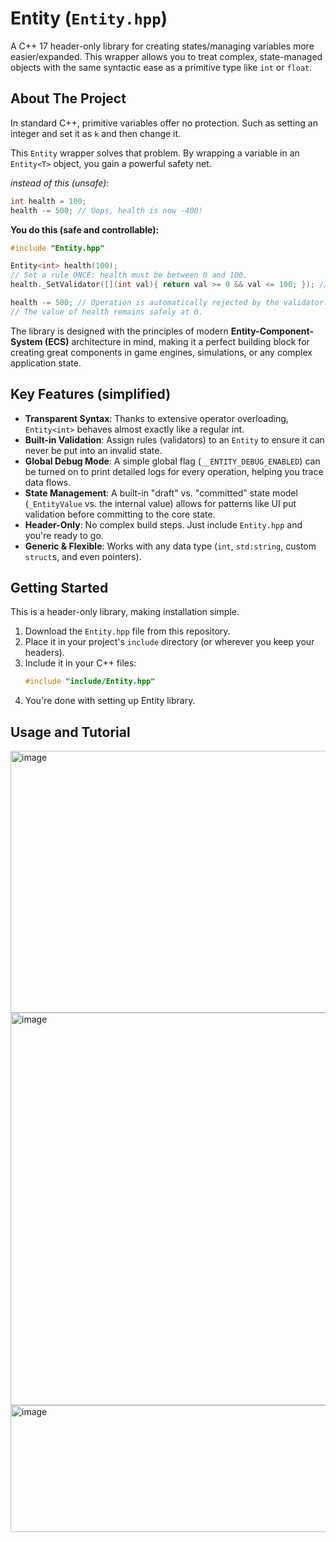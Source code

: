 # Entity (`Entity.hpp`)

A C++ 17 header-only library for creating states/managing variables more easier/expanded. This wrapper allows you to treat complex, state-managed objects with the same syntactic ease as a primitive type like `int` or `float`.

## About The Project

In standard C++, primitive variables offer no protection. Such as setting an integer and set it as `k` and then change it.

This `Entity` wrapper solves that problem. By wrapping a variable in an `Entity<T>` object, you gain a powerful safety net.

*instead of this (unsafe):*
```cpp
int health = 100;
health -= 500; // Oops, health is now -400!
```                  
**You do this (safe and controllable):**
```cpp
#include "Entity.hpp"

Entity<int> health(100);
// Set a rule ONCE: health must be between 0 and 100.
health._SetValidator([](int val){ return val >= 0 && val <= 100; }); // using lambda expressions

health -= 500; // Operation is automatically rejected by the validator.
// The value of health remains safely at 0.
```

The library is designed with the principles of modern **Entity-Component-System (ECS)** architecture in mind, making it a perfect building block for creating great components in game engines, simulations, or any complex application state.

## Key Features (simplified)

-   **Transparent Syntax**: Thanks to extensive operator overloading, `Entity<int>` behaves almost exactly like a regular int.
-   **Built-in Validation**: Assign rules (validators) to an `Entity` to ensure it can never be put into an invalid state.
-   **Global Debug Mode**: A simple global flag (`__ENTITY_DEBUG_ENABLED`) can be turned on to print detailed logs for every operation, helping you trace data flows.
-   **State Management**: A built-in "draft" vs. "committed" state model (`_EntityValue` vs. the internal value) allows for patterns like UI put validation before committing to the core state.
-   **Header-Only**: No complex build steps. Just include `Entity.hpp` and you're ready to go.
-   **Generic & Flexible**: Works with any data type (`int`, `std:string`, custom `struct`s, and even pointers).

## Getting Started

This is a header-only library, making installation simple.

1.  Download the `Entity.hpp` file from this repository.
2.  Place it in your project's `include` directory (or wherever you keep your headers).
3.  Include it in your C++ files:
    ```cpp
    #include "include/Entity.hpp"
    ```
4. You're done with setting up Entity library.

## Usage and Tutorial
<img width="733" height="419" alt="image" src="https://github.com/user-attachments/assets/38c74c0e-7b93-4931-a67f-49cbd787ba29" />
<img width="783" height="628" alt="image" src="https://github.com/user-attachments/assets/5c4c8e53-c44b-4db3-b182-6511111b4fa9" />
<img width="1193" height="203" alt="image" src="https://github.com/user-attachments/assets/5e8bd00c-f5ce-4d46-aef4-f968217b74f4" />
